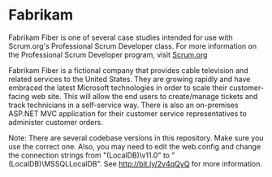 # Fabrikam

Fabrikam Fiber is one of several case studies intended for use with Scrum.org's Professional Scrum Developer class. For more information on the Professional Scrum Developer program, visit [Scrum.org](https://www.scrum.org/courses/professional-scrum-developer-training)

Fabrikam Fiber is a fictional company that provides cable television and related services to the United States. They are growing rapidly and have embraced the latest Microsoft technologies in order to scale their customer-facing web site. This will allow the end users to create/manage tickets and track technicians in a self-service way. There is also an on-premises ASP.NET MVC application for their customer service representatives to administer customer orders.

Note: There are several codebase versions in this repository. Make sure you use the correct one. Also, you may need to edit the web.config and change the connection strings from "(LocalDB)\v11.0" to "(LocalDB)\MSSQLLocalDB". See http://bit.ly/2v4qQyQ for more information.
